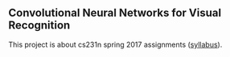 ## Convolutional Neural Networks for Visual Recognition

This project is about cs231n spring 2017 assignments
([syllabus](http://cs231n.stanford.edu/2017/syllabus.html)).

